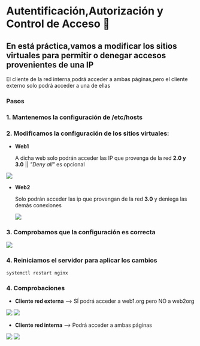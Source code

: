 # Autentificación,Autorización y Control de Acceso 📄
## En está práctica,vamos a modificar los sitios virtuales para permitir o denegar accesos provenientes de una IP

El cliente de la red interna,podrá acceder a ambas páginas,pero el cliente externo solo podrá acceder a una de ellas

### Pasos

### 1. Mantenemos la configuración de **/etc/hosts**

### 2. Modificamos la configuración de los sitios virtuales:

  * **Web1**
  
    A dicha web solo podrán acceder las IP que provenga de la red **2.0 y 3.0** || *"Deny all"* es opcional
    
   ![](https://github.com/jesusromero92/NGINX/blob/main/Fotos/6.4-web1.png)
   
  * **Web2**
  
    Solo podrán acceder las ip que provengan de la red **3.0** y deniega las demás conexiones
    
    ![](https://github.com/jesusromero92/NGINX/blob/main/Fotos/6.4-web2.png)
    

### 3. Comprobamos que la configuración es correcta

![](https://github.com/jesusromero92/NGINX/blob/main/Fotos/5.6.png)

### 4. Reiniciamos el servidor para aplicar los cambios

```systemctl restart nginx```

### 4. Comprobaciones

  * **Cliente red externa** --> SÍ podrá acceder a web1.org pero NO a web2org
  
  ![](https://github.com/jesusromero92/NGINX/blob/main/Fotos/6.3.2-externa.png)
  ![](https://github.com/jesusromero92/NGINX/blob/main/Fotos/6.3.1-externa.png)
  
  * **Cliente red interna** --> Podrá acceder a ambas páginas
  
  ![](https://github.com/jesusromero92/NGINX/blob/main/Fotos/6.3.3-interna.png)
  ![](https://github.com/jesusromero92/NGINX/blob/main/Fotos/6.3.4-interna.png)
